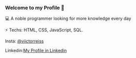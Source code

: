 ### Welcome to my Profile 👋

 💻 A noble programmer looking for more knowledge every day
 
 ⚡️ Techs: HTML, CSS, JavaScript, SQL.
 
 Insta: [@viictorreiss](https://www.instagram.com/viictorreiss/)
 
 Linkedin:[My Profile in Linkedin](https://www.linkedin.com/in/victormendesreis)

<!--
**Viictorreiss/Viictorreiss** is a ✨ _special_ ✨ repository because its `README.md` (this file) appears on your GitHub profile.

Here are some ideas to get you started:

- 🔭 I’m currently working on ...
- 🌱 I’m currently learning ...
- 👯 I’m looking to collaborate on ...
- 🤔 I’m looking for help with ...
- 💬 Ask me about ...
- 📫 How to reach me: ...
- 😄 Pronouns: ...
- ⚡ Fun fact: ...
-->
